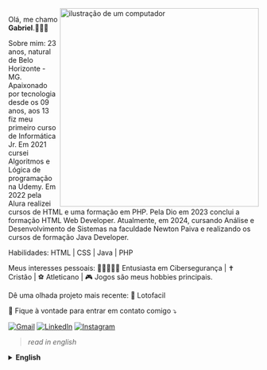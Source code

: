 <img src="https://raw.githubusercontent.com/MicaelliMedeiros/micaellimedeiros/master/image/computer-illustration.png" alt="ilustração de um computador" min-width="400px" max-width="400px" width="400px" align="right">

<p align="left"> 
Olá, me chamo <strong>Gabriel</strong>.👨🏻‍💻
</p>

<p align="left">
Sobre mim: 23 anos, natural de Belo Horizonte - MG. Apaixonado por tecnologia desde os 09 anos, aos 13 fiz meu primeiro curso de Informática Jr. Em 2021 cursei Algoritmos e Lógica de programação na Udemy. Em 2022 pela Alura realizei cursos de HTML e uma formação em PHP. Pela Dio em 2023 conclui a formação HTML Web Developer. Atualmente, em 2024, cursando Análise e Desenvolvimento de Sistemas na faculdade Newton Paiva e realizando os cursos de formação Java Developer.
</p>

<p align="left">
Habilidades:
HTML | CSS | Java | PHP

</p>

<p align="left">
Meus interesses pessoais:
🥷🏼👨🏻‍💻 Entusiasta em Cibersegurança |
✝️ Cristão |
⚽ Atleticano |
🎮 Jogos são meus hobbies principais.
</p>

<p align="left">
Dê uma olhada projeto mais recente:
🎰 Lotofacil
</p>

<p align="left">
  💌 Fique à vontade para entrar em contato comigo ⤵️
</p>

<p align="left">
  <a href="gsoares1308@gmail.com" title="Gmail">
  <img src="https://img.shields.io/badge/-Gmail-FF0000?style=flat-square&labelColor=FF0000&logo=gmail&logoColor=white&link=LINK-DO-SEU-GMAIL" alt="Gmail"/></a>
  <a href="https://www.linkedin.com/in/gabriel-soares-38a818214/" title="LinkedIn">
  <img src="https://img.shields.io/badge/-Linkedin-0e76a8?style=flat-square&logo=Linkedin&logoColor=white&link=LINK-DO-SEU-LINKEDIN" alt="LinkedIn"/></a>
 <a href="instagram.com/gabrie.msoares" title="Instagram">
  <img src="https://img.shields.io/badge/-Instagram-DF0174?style=flat-square&labelColor=DF0174&logo=instagram&logoColor=white&link=LINK-DO-SEU-INSTAGRAM" alt="Instagram"/></a>
</p>

> *read in english*

<details><summary><strong>English</strong></summary>
  
<p align="left"> 
Hello, my name is <strong>Gabriel</strong>.👨🏻‍💻
</p>

<p align="left">
About me: 23 years old, from Belo Horizonte - MG, Brazil. Passionate about technology since the age of 9, I took my first Junior Computing course at 13. In 2021, I took the Algorithms and Programming Logic course on Udemy. In 2022, I completed two HTML courses and 60% of the PHP formation on Alura. In 2023, I finished the HTML Web Developer formation at Dio. Currently, in 2024, I am studying Systems Analysis and Development at Newton Paiva University and taking the Java Developer formation course at Dio
</p>

<p align="left">
Skills:
HTML | CSS | Java | PHP
</p>

<p align="left">
My personal interests:
🥷🏼👨🏻‍💻 Cybersecurity Enthusiast |
✝️ Christian |
⚽ Atlético - MG Fan |
🎮 Gaming is my main hobby.
</p>

<p align="left">
Check out my latest project:
🎰 Lotofacil
</p>

<p align="left">
💌 Contact me ⤵️
</p>

<p align="left">
  <a href="gsoares1308@gmail.com" title="Gmail">
  <img src="https://img.shields.io/badge/-Gmail-FF0000?style=flat-square&labelColor=FF0000&logo=gmail&logoColor=white&link=LINK-DO-SEU-GMAIL" alt="Gmail"/></a>
  <a href="https://www.linkedin.com/in/gabriel-soares-38a818214/" title="LinkedIn">
  <img src="https://img.shields.io/badge/-Linkedin-0e76a8?style=flat-square&logo=Linkedin&logoColor=white&link=LINK-DO-SEU-LINKEDIN" alt="LinkedIn"/></a>
 <a href="instagram.com/gabrie.msoares" title="Instagram">
  <img src="https://img.shields.io/badge/-Instagram-DF0174?style=flat-square&labelColor=DF0174&logo=instagram&logoColor=white&link=LINK-DO-SEU-INSTAGRAM" alt="Instagram"/></a>
</p>


</details>

